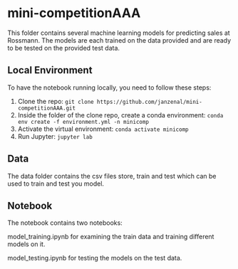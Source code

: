 # mini-competitionAAA

This folder contains several machine learning models for predicting sales at Rossmann. The models are each trained on the data provided and are ready to be tested on the provided test data.

## Local Environment

To have the notebook running locally, you need to follow these steps:

1) Clone the repo: `git clone https://github.com/janzenal/mini-competitionAAA.git`
2) Inside the folder of the clone repo, create a conda environment: `conda env create -f environment.yml -n minicomp`
3) Activate the virtual environment: `conda activate minicomp`
4) Run Jupyter: `jupyter lab`

## Data

The data folder contains the csv files store, train and test which can be used to train and test you model.

## Notebook
 
The notebook contains two notebooks:

model_training.ipynb for examining the train data and training different models on it.

model_testing.ipynb for testing the models on the test data.

